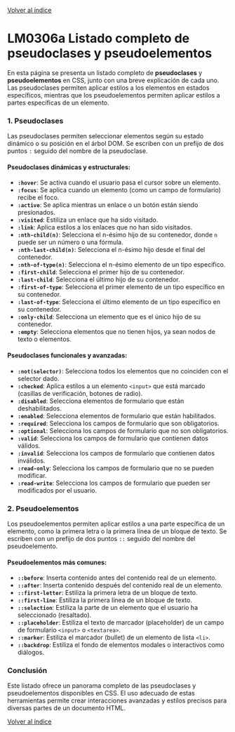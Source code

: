 [Volver al índice](./LM03.md)

# LM0306a Listado completo de pseudoclases y pseudoelementos

En esta página se presenta un listado completo de **pseudoclases** y **pseudoelementos** en CSS, junto con una breve explicación de cada uno. Las pseudoclases permiten aplicar estilos a los elementos en estados específicos, mientras que los pseudoelementos permiten aplicar estilos a partes específicas de un elemento.

### 1. Pseudoclases

Las pseudoclases permiten seleccionar elementos según su estado dinámico o su posición en el árbol DOM. Se escriben con un prefijo de dos puntos `:` seguido del nombre de la pseudoclase.

#### Pseudoclases dinámicas y estructurales:

- **`:hover`**: Se activa cuando el usuario pasa el cursor sobre un elemento.
- **`:focus`**: Se aplica cuando un elemento (como un campo de formulario) recibe el foco.
- **`:active`**: Se aplica mientras un enlace o un botón están siendo presionados.
- **`:visited`**: Estiliza un enlace que ha sido visitado.
- **`:link`**: Aplica estilos a los enlaces que no han sido visitados.
- **`:nth-child(n)`**: Selecciona el n-ésimo hijo de su contenedor, donde `n` puede ser un número o una fórmula.
- **`:nth-last-child(n)`**: Selecciona el n-ésimo hijo desde el final del contenedor.
- **`:nth-of-type(n)`**: Selecciona el n-ésimo elemento de un tipo específico.
- **`:first-child`**: Selecciona el primer hijo de su contenedor.
- **`:last-child`**: Selecciona el último hijo de su contenedor.
- **`:first-of-type`**: Selecciona el primer elemento de un tipo específico en su contenedor.
- **`:last-of-type`**: Selecciona el último elemento de un tipo específico en su contenedor.
- **`:only-child`**: Selecciona un elemento que es el único hijo de su contenedor.
- **`:empty`**: Selecciona elementos que no tienen hijos, ya sean nodos de texto o elementos.

#### Pseudoclases funcionales y avanzadas:

- **`:not(selector)`**: Selecciona todos los elementos que no coinciden con el selector dado.
- **`:checked`**: Aplica estilos a un elemento `<input>` que está marcado (casillas de verificación, botones de radio).
- **`:disabled`**: Selecciona elementos de formulario que están deshabilitados.
- **`:enabled`**: Selecciona elementos de formulario que están habilitados.
- **`:required`**: Selecciona los campos de formulario que son obligatorios.
- **`:optional`**: Selecciona los campos de formulario que no son obligatorios.
- **`:valid`**: Selecciona los campos de formulario que contienen datos válidos.
- **`:invalid`**: Selecciona los campos de formulario que contienen datos inválidos.
- **`:read-only`**: Selecciona los campos de formulario que no se pueden modificar.
- **`:read-write`**: Selecciona los campos de formulario que pueden ser modificados por el usuario.

### 2. Pseudoelementos

Los pseudoelementos permiten aplicar estilos a una parte específica de un elemento, como la primera letra o la primera línea de un bloque de texto. Se escriben con un prefijo de dos puntos `::` seguido del nombre del pseudoelemento.

#### Pseudoelementos más comunes:

- **`::before`**: Inserta contenido antes del contenido real de un elemento.
- **`::after`**: Inserta contenido después del contenido real de un elemento.
- **`::first-letter`**: Estiliza la primera letra de un bloque de texto.
- **`::first-line`**: Estiliza la primera línea de un bloque de texto.
- **`::selection`**: Estiliza la parte de un elemento que el usuario ha seleccionado (resaltado).
- **`::placeholder`**: Estiliza el texto de marcador (placeholder) de un campo de formulario `<input>` o `<textarea>`.
- **`::marker`**: Estiliza el marcador (bullet) de un elemento de lista `<li>`.
- **`::backdrop`**: Estiliza el fondo de elementos modales o interactivos como diálogos.

### Conclusión

Este listado ofrece un panorama completo de las pseudoclases y pseudoelementos disponibles en CSS. El uso adecuado de estas herramientas permite crear interacciones avanzadas y estilos precisos para diversas partes de un documento HTML.

[Volver al índice](./LM03.md)